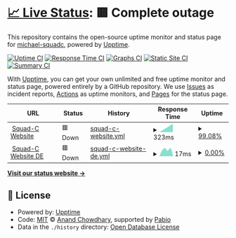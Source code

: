 # [📈 Live Status](https://michael-squadc.github.io/squadc-upptime): <!--live status--> **🟥 Complete outage**

This repository contains the open-source uptime monitor and status page for [michael-squadc](https://michael-squadc.github.io/squadc-upptime), powered by [Upptime](https://github.com/upptime/upptime).

[![Uptime CI](https://github.com/michael-squadc/squadc-upptime/workflows/Uptime%20CI/badge.svg)](https://github.com/michael-squadc/squadc-upptime/actions?query=workflow%3A%22Uptime+CI%22)
[![Response Time CI](https://github.com/michael-squadc/squadc-upptime/workflows/Response%20Time%20CI/badge.svg)](https://github.com/michael-squadc/squadc-upptime/actions?query=workflow%3A%22Response+Time+CI%22)
[![Graphs CI](https://github.com/michael-squadc/squadc-upptime/workflows/Graphs%20CI/badge.svg)](https://github.com/michael-squadc/squadc-upptime/actions?query=workflow%3A%22Graphs+CI%22)
[![Static Site CI](https://github.com/michael-squadc/squadc-upptime/workflows/Static%20Site%20CI/badge.svg)](https://github.com/michael-squadc/squadc-upptime/actions?query=workflow%3A%22Static+Site+CI%22)
[![Summary CI](https://github.com/michael-squadc/squadc-upptime/workflows/Summary%20CI/badge.svg)](https://github.com/michael-squadc/squadc-upptime/actions?query=workflow%3A%22Summary+CI%22)

With [Upptime](https://upptime.js.org), you can get your own unlimited and free uptime monitor and status page, powered entirely by a GitHub repository. We use [Issues](https://github.com/michael-squadc/squadc-upptime/issues) as incident reports, [Actions](https://github.com/michael-squadc/squadc-upptime/actions) as uptime monitors, and [Pages](https://michael-squadc.github.io/squadc-upptime) for the status page.

<!--start: status pages-->
<!-- This summary is generated by Upptime (https://github.com/upptime/upptime) -->
<!-- Do not edit this manually, your changes will be overwritten -->
<!-- prettier-ignore -->
| URL | Status | History | Response Time | Uptime |
| --- | ------ | ------- | ------------- | ------ |
| <img alt="" src="https://icons.duckduckgo.com/ip3/www.squadc.com.ico" height="13"> [Squad-C Website](https://www.squadc.com) | 🟥 Down | [squad-c-website.yml](https://github.com/michael-squadc/squadc-upptime/commits/HEAD/history/squad-c-website.yml) | <details><summary><img alt="Response time graph" src="./graphs/squad-c-website/response-time-week.png" height="20"> 323ms</summary><br><a href="https://michael-squadc.github.io/squadc-upptime/history/squad-c-website"><img alt="Response time 323" src="https://img.shields.io/endpoint?url=https%3A%2F%2Fraw.githubusercontent.com%2Fmichael-squadc%2Fsquadc-upptime%2FHEAD%2Fapi%2Fsquad-c-website%2Fresponse-time.json"></a><br><a href="https://michael-squadc.github.io/squadc-upptime/history/squad-c-website"><img alt="24-hour response time 323" src="https://img.shields.io/endpoint?url=https%3A%2F%2Fraw.githubusercontent.com%2Fmichael-squadc%2Fsquadc-upptime%2FHEAD%2Fapi%2Fsquad-c-website%2Fresponse-time-day.json"></a><br><a href="https://michael-squadc.github.io/squadc-upptime/history/squad-c-website"><img alt="7-day response time 323" src="https://img.shields.io/endpoint?url=https%3A%2F%2Fraw.githubusercontent.com%2Fmichael-squadc%2Fsquadc-upptime%2FHEAD%2Fapi%2Fsquad-c-website%2Fresponse-time-week.json"></a><br><a href="https://michael-squadc.github.io/squadc-upptime/history/squad-c-website"><img alt="30-day response time 323" src="https://img.shields.io/endpoint?url=https%3A%2F%2Fraw.githubusercontent.com%2Fmichael-squadc%2Fsquadc-upptime%2FHEAD%2Fapi%2Fsquad-c-website%2Fresponse-time-month.json"></a><br><a href="https://michael-squadc.github.io/squadc-upptime/history/squad-c-website"><img alt="1-year response time 323" src="https://img.shields.io/endpoint?url=https%3A%2F%2Fraw.githubusercontent.com%2Fmichael-squadc%2Fsquadc-upptime%2FHEAD%2Fapi%2Fsquad-c-website%2Fresponse-time-year.json"></a></details> | <details><summary><a href="https://michael-squadc.github.io/squadc-upptime/history/squad-c-website">99.08%</a></summary><a href="https://michael-squadc.github.io/squadc-upptime/history/squad-c-website"><img alt="All-time uptime 99.08%" src="https://img.shields.io/endpoint?url=https%3A%2F%2Fraw.githubusercontent.com%2Fmichael-squadc%2Fsquadc-upptime%2FHEAD%2Fapi%2Fsquad-c-website%2Fuptime.json"></a><br><a href="https://michael-squadc.github.io/squadc-upptime/history/squad-c-website"><img alt="24-hour uptime 99.08%" src="https://img.shields.io/endpoint?url=https%3A%2F%2Fraw.githubusercontent.com%2Fmichael-squadc%2Fsquadc-upptime%2FHEAD%2Fapi%2Fsquad-c-website%2Fuptime-day.json"></a><br><a href="https://michael-squadc.github.io/squadc-upptime/history/squad-c-website"><img alt="7-day uptime 99.08%" src="https://img.shields.io/endpoint?url=https%3A%2F%2Fraw.githubusercontent.com%2Fmichael-squadc%2Fsquadc-upptime%2FHEAD%2Fapi%2Fsquad-c-website%2Fuptime-week.json"></a><br><a href="https://michael-squadc.github.io/squadc-upptime/history/squad-c-website"><img alt="30-day uptime 99.08%" src="https://img.shields.io/endpoint?url=https%3A%2F%2Fraw.githubusercontent.com%2Fmichael-squadc%2Fsquadc-upptime%2FHEAD%2Fapi%2Fsquad-c-website%2Fuptime-month.json"></a><br><a href="https://michael-squadc.github.io/squadc-upptime/history/squad-c-website"><img alt="1-year uptime 99.08%" src="https://img.shields.io/endpoint?url=https%3A%2F%2Fraw.githubusercontent.com%2Fmichael-squadc%2Fsquadc-upptime%2FHEAD%2Fapi%2Fsquad-c-website%2Fuptime-year.json"></a></details>
| <img alt="" src="https://icons.duckduckgo.com/ip3/www.squadc.com.ico" height="13"> [Squad-C Website DE](https://www.squadc.com/de) | 🟥 Down | [squad-c-website-de.yml](https://github.com/michael-squadc/squadc-upptime/commits/HEAD/history/squad-c-website-de.yml) | <details><summary><img alt="Response time graph" src="./graphs/squad-c-website-de/response-time-week.png" height="20"> 17ms</summary><br><a href="https://michael-squadc.github.io/squadc-upptime/history/squad-c-website-de"><img alt="Response time 17" src="https://img.shields.io/endpoint?url=https%3A%2F%2Fraw.githubusercontent.com%2Fmichael-squadc%2Fsquadc-upptime%2FHEAD%2Fapi%2Fsquad-c-website-de%2Fresponse-time.json"></a><br><a href="https://michael-squadc.github.io/squadc-upptime/history/squad-c-website-de"><img alt="24-hour response time 17" src="https://img.shields.io/endpoint?url=https%3A%2F%2Fraw.githubusercontent.com%2Fmichael-squadc%2Fsquadc-upptime%2FHEAD%2Fapi%2Fsquad-c-website-de%2Fresponse-time-day.json"></a><br><a href="https://michael-squadc.github.io/squadc-upptime/history/squad-c-website-de"><img alt="7-day response time 17" src="https://img.shields.io/endpoint?url=https%3A%2F%2Fraw.githubusercontent.com%2Fmichael-squadc%2Fsquadc-upptime%2FHEAD%2Fapi%2Fsquad-c-website-de%2Fresponse-time-week.json"></a><br><a href="https://michael-squadc.github.io/squadc-upptime/history/squad-c-website-de"><img alt="30-day response time 17" src="https://img.shields.io/endpoint?url=https%3A%2F%2Fraw.githubusercontent.com%2Fmichael-squadc%2Fsquadc-upptime%2FHEAD%2Fapi%2Fsquad-c-website-de%2Fresponse-time-month.json"></a><br><a href="https://michael-squadc.github.io/squadc-upptime/history/squad-c-website-de"><img alt="1-year response time 17" src="https://img.shields.io/endpoint?url=https%3A%2F%2Fraw.githubusercontent.com%2Fmichael-squadc%2Fsquadc-upptime%2FHEAD%2Fapi%2Fsquad-c-website-de%2Fresponse-time-year.json"></a></details> | <details><summary><a href="https://michael-squadc.github.io/squadc-upptime/history/squad-c-website-de">0.00%</a></summary><a href="https://michael-squadc.github.io/squadc-upptime/history/squad-c-website-de"><img alt="All-time uptime 0.00%" src="https://img.shields.io/endpoint?url=https%3A%2F%2Fraw.githubusercontent.com%2Fmichael-squadc%2Fsquadc-upptime%2FHEAD%2Fapi%2Fsquad-c-website-de%2Fuptime.json"></a><br><a href="https://michael-squadc.github.io/squadc-upptime/history/squad-c-website-de"><img alt="24-hour uptime 0.00%" src="https://img.shields.io/endpoint?url=https%3A%2F%2Fraw.githubusercontent.com%2Fmichael-squadc%2Fsquadc-upptime%2FHEAD%2Fapi%2Fsquad-c-website-de%2Fuptime-day.json"></a><br><a href="https://michael-squadc.github.io/squadc-upptime/history/squad-c-website-de"><img alt="7-day uptime 0.00%" src="https://img.shields.io/endpoint?url=https%3A%2F%2Fraw.githubusercontent.com%2Fmichael-squadc%2Fsquadc-upptime%2FHEAD%2Fapi%2Fsquad-c-website-de%2Fuptime-week.json"></a><br><a href="https://michael-squadc.github.io/squadc-upptime/history/squad-c-website-de"><img alt="30-day uptime 0.00%" src="https://img.shields.io/endpoint?url=https%3A%2F%2Fraw.githubusercontent.com%2Fmichael-squadc%2Fsquadc-upptime%2FHEAD%2Fapi%2Fsquad-c-website-de%2Fuptime-month.json"></a><br><a href="https://michael-squadc.github.io/squadc-upptime/history/squad-c-website-de"><img alt="1-year uptime 0.00%" src="https://img.shields.io/endpoint?url=https%3A%2F%2Fraw.githubusercontent.com%2Fmichael-squadc%2Fsquadc-upptime%2FHEAD%2Fapi%2Fsquad-c-website-de%2Fuptime-year.json"></a></details>

<!--end: status pages-->

[**Visit our status website →**](https://michael-squadc.github.io/squadc-upptime)

## 📄 License

- Powered by: [Upptime](https://github.com/upptime/upptime)
- Code: [MIT](./LICENSE) © [Anand Chowdhary](https://anandchowdhary.com), supported by [Pabio](https://pabio.com)
- Data in the `./history` directory: [Open Database License](https://opendatacommons.org/licenses/odbl/1-0/)
